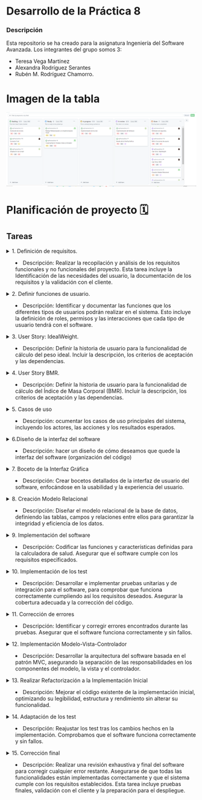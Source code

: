 # Desarrollo de la Práctica 8
### Descripción
Esta repositorio se ha creado para la asignatura Ingeniería del Software Avanzada. 
Los integrantes del grupo somos 3: 
- Teresa Vega Martínez
- Alexandra Rodríguez Serantes
- Rubén M. Rodríguez Chamorro.

# Imagen de la tabla

![Tabla](https://github.com/Practica8/repPracticaOcho/blob/main/PlanificacionP8.PNG)



# Planificación de proyecto 🗓️
## Tareas 
<details>
<summary>  1. Definición de requisitos.

- Descripción: Realizar la recopilación y análisis de los requisitos funcionales y no funcionales del proyecto. Esta tarea incluye la Identificación de las necesidades del usuario, la documentación de los requisitos y la validación con el cliente.
</summary>

- Asignación de responsable: Ruben M. Rodríguez Chamorro.

- Etiquetas:  feature, doc.

- Prioridad: Alta.

- Dificultad: Media.

- Tiempo y costos: Estimación de 5 días de trabajo y un costo asociado de 500 euros.

- Esfuerzo(fibonacci): 8.

- Planificación:  
        - Milestone: Fase de análisis y planificación  
        - Iteración: Primera iteración del sprint 1  
</details> 




<details>
<summary> 2. Definir funciones de usuario.
	
- Descripción: Identificar y documentar las funciones que los diferentes tipos de usuarios podrán realizar en el sistema. Esto incluye la definición de roles, permisos y las interacciones que cada tipo de usuario tendrá con el software.
</summary>
- Asignación de responsable: Ruben M. Rodríguez Chamorro.

- Etiquetas: doc, feature

- Prioridad: Alta

- Dificultad: Media

- Tiempo y costos: Estimación de 4 días de trabajo y un costo asociado de 400 euros.

- Esfuerzo(fibonacci): 5

- Planificación:
    
     - Milestone: Fase de análisis y planificación
     - Iteración: Primera iteración del sprint 1  

</details>



<details>
<summary>  3. User Story: IdealWeight.

- Descripción: Definir la historia de usuario para la funcionalidad de cálculo del peso ideal. Incluir la descripción, los criterios de aceptación y las dependencias.
</summary>

- Asignación de responsable: Ruben M. Rodríguez Chamorro

- Etiquetas: doc.

- Prioridad: Alta.

- Dificultad: Media.

- Tiempo y costos: Estimación de 2 días de trabajo y un costo asociado de 200 euros.

- Esfuerzo(fibonacci): 3.

- Planificación:

   - Milestone:  Fase de análisis y planificación
   - Iteración: Segunda iteración del sprint 1
</details> 


<details>
<summary> 4. User Story BMR.

- Descripción: Definir la historia de usuario para la funcionalidad de cálculo del Índice de Masa Corporal (BMR). Incluir la descripción, los criterios de aceptación y las dependencias.
</summary>

- Asignación de responsable: Ruben M. Rodríguez Chamorro

- Etiquetas:  feature, doc.

- Prioridad: Alta.

- Dificultad: baja.

- Tiempo y costos: Estimación de 2 días de trabajo y un costo asociado de 200 euros.

- Esfuerzo(fibonacci): 3.

- Planificación:
  
    - Milestone:  Fase de análisis y planificación
    - Iteración: Segunda iteración del sprint 1
        
</details> 

<details> 
<summary>  5. Casos de uso

- Descripción: ocumentar los casos de uso principales del sistema, incluyendo los actores, las acciones y los resultados esperados.
</summary>

- Asignación de responsable: Teresa Vega Martínez

- Etiquetas:  doc, mejora

- Prioridad: Media

- Dificultad: Media.

- Tiempo y costos: Estimación de 3 días de trabajo y un costo asociado de 200 euros.

- Esfuerzo(fibonacci): 5

- Planificación:

    - Milestone:  Fase de análisis y planificación
    - Iteración: Tercera iteración del sprint 1
</details> 



<details> 

<summary> 6.Diseño de la interfaz del software

- Descripción: hacer un diseño de cómo deseamos que quede la interfaz del software (organización del código)
</summary>

- Asignación de responsable: Alexandra

- Etiquetas:feature, doc

- Dificultad: media

- Tiempo y costos: 4 días, 400€

- Esfuerzo (Fibonacci):8

- Planificación: 
	- Milestone: Fase de diseño
	- Iteración: Primera iteración del sprint 2
</details>



<details> 
<summary> 7. Boceto de la Interfaz Gráfica

- Descripción: Crear bocetos detallados de la interfaz de usuario del software, enfocándose en la usabilidad y la experiencia del usuario.
</summary>

- Asignación de responsable: Alexandra

- Etiquetas: ui, design

- Dificultad: media

- Tiempo y costos: 5 días, 500€

- Esfuerzo (Fibonacci): 8

- Planificación: 
	- Milestone: Fase de diseño 
	- Iteración: Segunda iteración del sprint 2
</details>

<details> 
<summary> 8. Creación Modelo Relacional

- Descripción: Diseñar el modelo relacional de la base de datos, definiendo las tablas, campos y relaciones entre ellos para garantizar la integridad y eficiencia de los datos. 
</summary>

- Asignación de responsable: Alexandra
- Etiquetas: database, backend
- Dificultad: media
- Tiempo y costos: 8 días, 800€
- Esfuerzo (Fibonacci): 5
- Planificación: 
	- Milestone: Fase de diseño de base de datos 
	- Iteración: Tercera iteración del sprint 2 
</details>


<details>
<summary> 9. Implementación del software

- Descripción: Codificar las funciones y características definidas para la calculadora de salud. Asegurar que el software cumple con los requisitos especificados.

</summary>

- Asignación de responsable: Teresa Vega Martínez

- Etiquetas: feature

- Prioridad: alta

- Dificultad: alta

- Tiempo y costos: 12 días de trabajo, 1000 euros. 

- Esfuerzo(fibonacci): 13

- Planificación:
        - Milestone: Fase de implementación
        - Iteración: Primera iteración del sprint 3

</details> 


<details>
<summary> 10. Implementación de los test

- Descripción: Desarrollar e implementar pruebas unitarias y de integración para el software, para comprobar que funciona correctamente cumpliendo así los requisitos deseados. Asegurar la cobertura adecuada y la corrección del código.

</summary>


- Asignación de responsable: Teresa Vega Martínez

- Etiquetas: feature, bug

- Prioridad: alta

- Dificultad: media

- Tiempo y costos: 5 días de trabajo, 500 euros. 

- Esfuerzo(fibonacci): 8

- Planificación:

    - Milestone: Fase de pruebas
    - Iteración: Segunda iteración del sprint 3

</details> 


<details>
<summary> 11. Corrección de errores

- Descripción: Identificar y corregir errores encontrados durante las pruebas. Asegurar que el software funciona correctamente y sin fallos.

</summary>

- Asignación de responsable: Teresa Vega Martínez

- Etiquetas: feature, bug

- Prioridad: Alta

- Dificultad: Media

- Tiempo y costos: 5 días de trabajo, 500 euros. 

- Esfuerzo(fibonacci): 8

- Planificación:

    - Milestone: Fase de pruebas
    - Iteración: Tercera iteración del sprint 3

</details> 

<details>
<summary> 12. Implementación Modelo-Vista-Controlador

- Descripción: Desarrollar la arquitectura del software basada en el patrón MVC, asegurando la separación de las responsabilidades en los componentes del modelo, la vista y el controlador.
</summary>

- Asignación de responsable: Alexandra

- Etiquetas: architecture, dev

- Dificultad: alta

- Tiempo y costos: 10 días, 1000€

- Esfuerzo (Fibonacci): 13

- Planificación:
	- Milestone: Fase de implementación
	- Iteración: Primera iteración del sprint 4
</details>

<details> 
<summary> 13. Realizar Refactorización a la Implementación Inicial

- Descripción: Mejorar el código existente de la implementación inicial, optimizando su legibilidad, estructura y rendimiento sin alterar su funcionalidad. 
</summary>

- Asignación de responsable: Alexandra

- Etiquetas: refactoring, code_quality

- Dificultad: media

- Tiempo y costos: 7 días, 700€

- Esfuerzo (Fibonacci): 5

- Planificación: 
	- Milestone: Fase de optimización de código 
	- Iteración: Segunda iteración del sprint 4 

</details>




<details>
<summary> 14. Adaptación de los test

- Descripción: Reajustar los test tras los cambios hechos en la implementación. Comprobamos  que el software funciona correctamente y sin fallos.

</summary>

- Asignación de responsable: Teresa Vega Martínez

- Etiquetas: feature, bug

- Prioridad: Alta

- Dificultad: Media

- Tiempo y costos: 4 días de trabajo, 400 euros. 

- Esfuerzo(fibonacci): 8

- Planificación:

    - Milestone: Segunda fase de pruebas
    - Iteración: Terecera iteración del sprint 4

</details> 




</details>

<details>
<summary> 15. Corrección final

- Descripción: Realizar una revisión exhaustiva y final del software para corregir cualquier error restante. Asegurarse de que todas las funcionalidades están implementadas correctamente y que el sistema cumple con los requisitos establecidos. Esta tarea incluye pruebas finales, validación con el cliente y la preparación para el despliegue.
</summary>

- Asignación de responsable: Rubén M. Rodríguez Chamorro

- Etiquetas: bug, final_review

- Prioridad: Alta

- Dificultad: Alta

- Tiempo y costos: Estimación de 5 días de trabajo y un costo asociado de 500 euros.

- Esfuerzo(fibonacci): 8

- Planificación:  
        - Milestone: Fase de pruebas finales y despliegue  
        - Iteración: Cuarta iteración del sprint 4  
</details>

